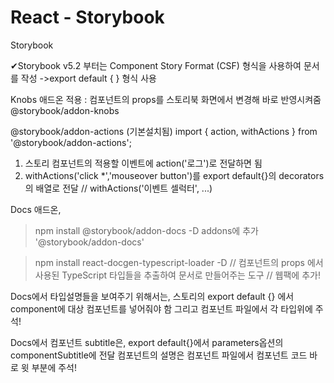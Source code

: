# React - Storybook

Storybook

✔Storybook v5.2 부터는 Component Story Format (CSF) 형식을 사용하여 문서를 작성
->export default { } 형식 사용

Knobs 애드온 적용 : 컴포넌트의 props를 스토리북 화면에서 변경해 바로 반영시켜줌
@storybook/addon-knobs

@storybook/addon-actions (기본설치됨)
import { action, withActions } from '@storybook/addon-actions';

1. 스토리 컴포넌트의 적용할 이벤트에 action('로그')로 전달하면 됨
2. withActions('click \*','mouseover button')를 export default{}의 decorators의 배열로 전달
   // withActions('이벤트 셀럭터', ...)

Docs 애드온,

> npm install @storybook/addon-docs -D
> addons에 추가 '@storybook/addon-docs'

> npm install react-docgen-typescript-loader -D
> // 컴포넌트의 props 에서 사용된 TypeScript 타입들을 추출하여 문서로 만들어주는 도구
> // 웹팩에 추가!

Docs에서 타입설명들을 보여주기 위해서는, 스토리의 export default {} 에서 component에 대상 컴포넌트를 넣어줘야 함
그리고 컴포넌트 파일에서 각 타입위에 주석!

Docs에서 컴포넌트 subtitle은, export default{}에서 parameters옵션의 componentSubtitle에 전달
컴포넌트의 설명은 컴포넌트 파일에서 컴포넌트 코드 바로 윗 부분에 주석!
